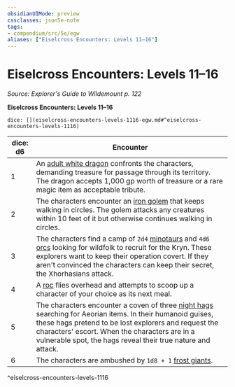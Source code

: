```yaml
---
obsidianUIMode: preview
cssclasses: json5e-note
tags:
- compendium/src/5e/egw
aliases: ["Eiselcross Encounters: Levels 11–16"]
---
```

# Eiselcross Encounters: Levels 11–16
*Source: Explorer's Guide to Wildemount p. 122* 

**Eiselcross Encounters: Levels 11–16**

`dice: [](eiselcross-encounters-levels-1116-egw.md#^eiselcross-encounters-levels-1116)`

| dice: d6 | Encounter |
|----------|-----------|
| 1 | An [adult white dragon](Mechanics/bestiary/dragon/adult-white-dragon.md) confronts the characters, demanding treasure for passage through its territory. The dragon accepts 1,000 gp worth of treasure or a rare magic item as acceptable tribute. |
| 2 | The characters encounter an [iron golem](Mechanics/bestiary/construct/iron-golem.md) that keeps walking in circles. The golem attacks any creatures within 10 feet of it but otherwise continues walking in circles. |
| 3 | The characters find a camp of `2d4` [minotaurs](Mechanics/bestiary/monstrosity/minotaur.md) and `4d6` [orcs](Mechanics/bestiary/humanoid/orc.md) looking for wildfolk to recruit for the Kryn. These explorers want to keep their operation covert. If they aren't convinced the characters can keep their secret, the Xhorhasians attack. |
| 4 | A [roc](Mechanics/bestiary/monstrosity/roc.md) flies overhead and attempts to scoop up a character of your choice as its next meal. |
| 5 | The characters encounter a coven of three [night hags](Mechanics/bestiary/fiend/night-hag.md) searching for Aeorian items. In their humanoid guises, these hags pretend to be lost explorers and request the characters' escort. When the characters are in a vulnerable spot, the hags reveal their true nature and attack. |
| 6 | The characters are ambushed by `1d8 + 1` [frost giants](Mechanics/bestiary/giant/frost-giant.md). |
^eiselcross-encounters-levels-1116
